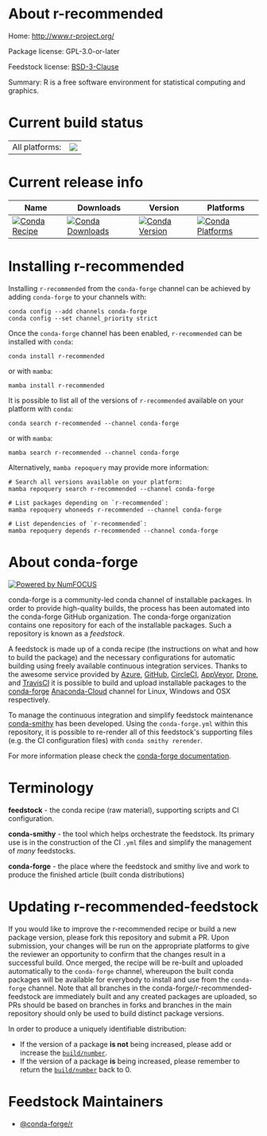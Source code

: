 About r-recommended
===================

Home: http://www.r-project.org/

Package license: GPL-3.0-or-later

Feedstock license: [BSD-3-Clause](https://github.com/conda-forge/r-recommended-feedstock/blob/main/LICENSE.txt)

Summary: R is a free software environment for statistical computing and graphics.

Current build status
====================


<table><tr><td>All platforms:</td>
    <td>
      <a href="https://dev.azure.com/conda-forge/feedstock-builds/_build/latest?definitionId=3484&branchName=main">
        <img src="https://dev.azure.com/conda-forge/feedstock-builds/_apis/build/status/r-recommended-feedstock?branchName=main">
      </a>
    </td>
  </tr>
</table>

Current release info
====================

| Name | Downloads | Version | Platforms |
| --- | --- | --- | --- |
| [![Conda Recipe](https://img.shields.io/badge/recipe-r--recommended-green.svg)](https://anaconda.org/conda-forge/r-recommended) | [![Conda Downloads](https://img.shields.io/conda/dn/conda-forge/r-recommended.svg)](https://anaconda.org/conda-forge/r-recommended) | [![Conda Version](https://img.shields.io/conda/vn/conda-forge/r-recommended.svg)](https://anaconda.org/conda-forge/r-recommended) | [![Conda Platforms](https://img.shields.io/conda/pn/conda-forge/r-recommended.svg)](https://anaconda.org/conda-forge/r-recommended) |

Installing r-recommended
========================

Installing `r-recommended` from the `conda-forge` channel can be achieved by adding `conda-forge` to your channels with:

```
conda config --add channels conda-forge
conda config --set channel_priority strict
```

Once the `conda-forge` channel has been enabled, `r-recommended` can be installed with `conda`:

```
conda install r-recommended
```

or with `mamba`:

```
mamba install r-recommended
```

It is possible to list all of the versions of `r-recommended` available on your platform with `conda`:

```
conda search r-recommended --channel conda-forge
```

or with `mamba`:

```
mamba search r-recommended --channel conda-forge
```

Alternatively, `mamba repoquery` may provide more information:

```
# Search all versions available on your platform:
mamba repoquery search r-recommended --channel conda-forge

# List packages depending on `r-recommended`:
mamba repoquery whoneeds r-recommended --channel conda-forge

# List dependencies of `r-recommended`:
mamba repoquery depends r-recommended --channel conda-forge
```


About conda-forge
=================

[![Powered by
NumFOCUS](https://img.shields.io/badge/powered%20by-NumFOCUS-orange.svg?style=flat&colorA=E1523D&colorB=007D8A)](https://numfocus.org)

conda-forge is a community-led conda channel of installable packages.
In order to provide high-quality builds, the process has been automated into the
conda-forge GitHub organization. The conda-forge organization contains one repository
for each of the installable packages. Such a repository is known as a *feedstock*.

A feedstock is made up of a conda recipe (the instructions on what and how to build
the package) and the necessary configurations for automatic building using freely
available continuous integration services. Thanks to the awesome service provided by
[Azure](https://azure.microsoft.com/en-us/services/devops/), [GitHub](https://github.com/),
[CircleCI](https://circleci.com/), [AppVeyor](https://www.appveyor.com/),
[Drone](https://cloud.drone.io/welcome), and [TravisCI](https://travis-ci.com/)
it is possible to build and upload installable packages to the
[conda-forge](https://anaconda.org/conda-forge) [Anaconda-Cloud](https://anaconda.org/)
channel for Linux, Windows and OSX respectively.

To manage the continuous integration and simplify feedstock maintenance
[conda-smithy](https://github.com/conda-forge/conda-smithy) has been developed.
Using the ``conda-forge.yml`` within this repository, it is possible to re-render all of
this feedstock's supporting files (e.g. the CI configuration files) with ``conda smithy rerender``.

For more information please check the [conda-forge documentation](https://conda-forge.org/docs/).

Terminology
===========

**feedstock** - the conda recipe (raw material), supporting scripts and CI configuration.

**conda-smithy** - the tool which helps orchestrate the feedstock.
                   Its primary use is in the construction of the CI ``.yml`` files
                   and simplify the management of *many* feedstocks.

**conda-forge** - the place where the feedstock and smithy live and work to
                  produce the finished article (built conda distributions)


Updating r-recommended-feedstock
================================

If you would like to improve the r-recommended recipe or build a new
package version, please fork this repository and submit a PR. Upon submission,
your changes will be run on the appropriate platforms to give the reviewer an
opportunity to confirm that the changes result in a successful build. Once
merged, the recipe will be re-built and uploaded automatically to the
`conda-forge` channel, whereupon the built conda packages will be available for
everybody to install and use from the `conda-forge` channel.
Note that all branches in the conda-forge/r-recommended-feedstock are
immediately built and any created packages are uploaded, so PRs should be based
on branches in forks and branches in the main repository should only be used to
build distinct package versions.

In order to produce a uniquely identifiable distribution:
 * If the version of a package **is not** being increased, please add or increase
   the [``build/number``](https://docs.conda.io/projects/conda-build/en/latest/resources/define-metadata.html#build-number-and-string).
 * If the version of a package **is** being increased, please remember to return
   the [``build/number``](https://docs.conda.io/projects/conda-build/en/latest/resources/define-metadata.html#build-number-and-string)
   back to 0.

Feedstock Maintainers
=====================

* [@conda-forge/r](https://github.com/conda-forge/r/)

